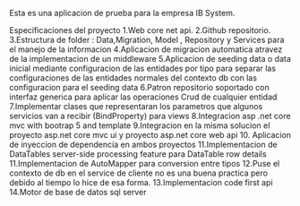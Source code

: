 Esta es una aplicacion de prueba para la empresa IB System.

Especificaciones del proyecto
1.Web core net api. 
2.Github repositorio.
3.Estructura de folder : Data,Migration, Model , Repository y Services para el manejo de la informacion
4.Aplicacion de migracion automatica atravez de la implementacion de un middleware
5.Aplicacion de seeding data o data inicial mediante configuracion de las entidades por tipo para separar las configuraciones de las entidades normales
del contexto db con las configuracion para el seeding data
6.Patron repositorio soportado con interfaz generica para aplicar las operaciones Crud de cualquier entidad
7.Implementar clases que representaran los parametros que algunos servicios van a recibir (BindProperty) para views
8.Integracion asp .net core mvc with bootrap 5 and template
9.Integracion en la misma solucion el proyecto  asp.net core mvc ui y proyecto asp.net core web api
10. Aplicacion de inyeccion de dependencia en ambos proyectos
11.Implementacion de DataTables server-side processing feature para DataTable row details
11.Implementacion de AutoMapper para conversion entre tipos
12.Puse el contexto de db en el service de cliente no es una buena practica pero debido al tiempo lo hice de esa forma.
13.Implementacion code first api
14.Motor de base de datos sql server 
